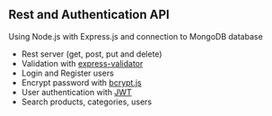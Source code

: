 ## Rest and Authentication API

Using Node.js with Express.js and connection to MongoDB database

* Rest server (get, post, put and delete)
* Validation with [express-validator](https://express-validator.github.io/docs/)
* Login and Register users
* Encrypt password with [bcrypt.js](https://www.npmjs.com/package/bcryptjs)
* User authentication with [JWT](https://jwt.io/)
* Search products, categories, users
